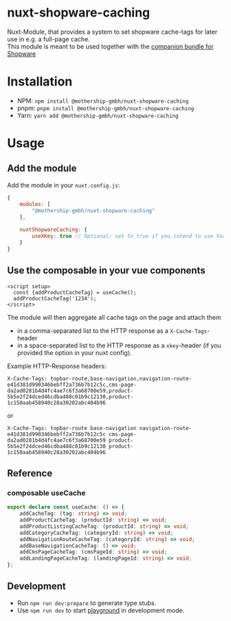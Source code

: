 # nuxt-shopware-caching
Nuxt-Module, that provides a system to set shopware cache-tags for later use in e.g. a full-page cache.  
This module is meant to be used together with the [companion bundle for Shopware](https://github.com/mothership-gmbh/headless-shopware-varnish-cache)

# Installation
- NPM: `npm install @mothership-gmbh/nuxt-shopware-caching`
- pnpm: `pnpm install @mothership-gmbh/nuxt-shopware-caching`
- Yarn: `yarn add @mothership-gmbh/nuxt-shopware-caching`

# Usage
## Add the module
Add the module in your `nuxt.config.js`:
```js
{
    modules: [
        "@mothership-gmbh/nuxt-shopware-caching"
    ],
        
    nuxtShopwareCaching: {
        useXKey: true // Optional: set to true if you intend to use Varnish xkey 
    }
}
```

## Use the composable in your vue components

```vue
<script setup>
  const {addProductCacheTag} = useCache();
  addProductCacheTag('1234');
</script>
```
The module will then aggregate all cache tags on the page and attach them
- in a comma-separated list to the HTTP response as a `X-Cache-Tags`-header
- in a space-separated list to the HTTP response as a `xkey`-header (if you provided the option in your nuxt config).

Example HTTP-Response headers:
```
X-Cache-Tags: topbar-route,base-navigation,navigation-route-e41d381d990346bebff2a736b7b12c5c,cms-page-da2ad0281b4d4fc4ae7c6f3a68700e59,product-5b5e2f24dced46cdba488c01b9c12130,product-1c150aab458940c28a30202abc404b96
```
or
```
X-Cache-Tags: topbar-route base-navigation navigation-route-e41d381d990346bebff2a736b7b12c5c cms-page-da2ad0281b4d4fc4ae7c6f3a68700e59 product-5b5e2f24dced46cdba488c01b9c12130 product-1c150aab458940c28a30202abc404b96
```

## Reference
### composable useCache
```typescript
export declare const useCache: () => {
    addCacheTag: (tag: string) => void;
    addProductCacheTag: (productId: string) => void;
    addProductListingCacheTag: (productId: string) => void;
    addCategoryCacheTag: (categoryId: string) => void;
    addNavigationRouteCacheTag: (categoryId: string) => void;
    addBaseNavigationCacheTag: () => void;
    addCmsPageCacheTag: (cmsPageId: string) => void;
    addLandingPageCacheTag: (landingPageId: string) => void;
};
```

## Development

- Run `npm run dev:prepare` to generate type stubs.
- Use `npm run dev` to start [playground](./playground) in development mode.
